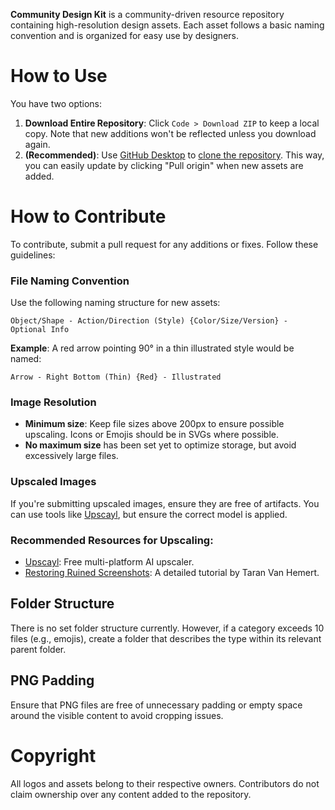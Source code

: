 **Community Design Kit** is a community-driven resource repository containing high-resolution design assets. Each asset follows a basic naming convention and is organized for easy use by designers.

# How to Use
You have two options:
1. **Download Entire Repository**: Click `Code > Download ZIP` to keep a local copy. Note that new additions won't be reflected unless you download again.
2. **(Recommended)**: Use [GitHub Desktop](https://desktop.github.com/download/) to [clone the repository](https://docs.github.com/en/desktop/adding-and-cloning-repositories/cloning-a-repository-from-github-to-github-desktop). This way, you can easily update by clicking "Pull origin" when new assets are added.

# How to Contribute
To contribute, submit a pull request for any additions or fixes. Follow these guidelines:

### File Naming Convention
Use the following naming structure for new assets:

```
Object/Shape - Action/Direction (Style) {Color/Size/Version} - Optional Info
```

**Example**: A red arrow pointing 90° in a thin illustrated style would be named:

```
Arrow - Right Bottom (Thin) {Red} - Illustrated
```

### Image Resolution
- **Minimum size**: Keep file sizes above 200px to ensure possible upscaling. Icons or Emojis should be in SVGs where possible.
- **No maximum size** has been set yet to optimize storage, but avoid excessively large files.

### Upscaled Images
If you're submitting upscaled images, ensure they are free of artifacts. You can use tools like [Upscayl](https://upscayl.org/), but ensure the correct model is applied.

### Recommended Resources for Upscaling:
- [Upscayl](https://upscayl.org/): Free multi-platform AI upscaler.
- [Restoring Ruined Screenshots](https://youtu.be/5t6h2AhhSO8?si=wNqq8DSq5KvFmn29): A detailed tutorial by Taran Van Hemert.

## Folder Structure
There is no set folder structure currently. However, if a category exceeds 10 files (e.g., emojis), create a folder that describes the type within its relevant parent folder.

## PNG Padding
Ensure that PNG files are free of unnecessary padding or empty space around the visible content to avoid cropping issues.

# Copyright
All logos and assets belong to their respective owners. Contributors do not claim ownership over any content added to the repository.
